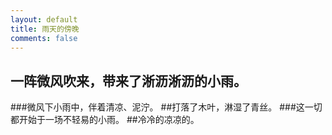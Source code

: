 ```yaml
---
layout: default
title: 雨天的傍晚
comments: false
---
```


## 一阵微风吹来，带来了淅沥淅沥的小雨。
###微风下小雨中，伴着清凉、泥泞。
##打落了木叶，淋湿了青丝。
###这一切都开始于一场不轻易的小雨。
##冷冷的凉凉的。

